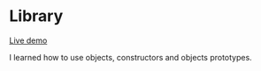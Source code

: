 # Library
[Live demo](https://clydecode.github.io/Library/)

I learned how to use objects, constructors and objects prototypes.
